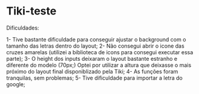 # Tiki-teste

Dificuldades:

1- Tive bastante dificuldade para conseguir ajustar o background com o tamanho das letras dentro do layout;
2- Não consegui abrir o icone das cruzes amarelas (utilizei a biblioteca de icons para consegui executar essa parte);
3- O height dos inputs deixaram o layout bastante estranho e diferente do modelo (70px;) Optei por utilizar a altura que deixasse o mais próximo do layout final disponiblizado pela Tiki;
4- As funções foram tranquilas, sem problemas;
5- Tive dificuldade para importar a letra do google;
